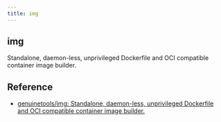 ```yaml
---
title: img
---
```


## img
Standalone, daemon-less, unprivileged Dockerfile and OCI compatible container image builder.


## Reference
* [genuinetools/img: Standalone, daemon-less, unprivileged Dockerfile and OCI compatible container image builder.](https://github.com/genuinetools/img)
